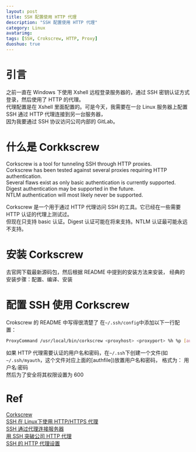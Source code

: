```yaml
---
layout: post
title: SSH 配置使用 HTTP 代理
description: "SSH 配置使用 HTTP 代理"
category: Linux
avatarimg:
tags: [SSH, Crokscrew, HTTP, Proxy]
duoshuo: true
---
```


# 引言

之前一直在 Windows 下使用 Xshell 远程登录服务器的，通过 SSH 密钥认证方式登录，然后使用了 HTTP 的代理。  
代理配置是在 Xshell 里面配置的。可是今天，我需要在一台 Linux 服务器上配置 SSH 通过 HTTP 代理连接到另一台服务器，  
因为我要通过 SSH 协议访问公司内部的 GitLab。


# 什么是 Corkkscrew

> 
Corkscrew is a tool for tunneling SSH through HTTP proxies.  
Corkscrew has been tested against several proxies requiring HTTP authentication.  
Several flaws exist as only basic authentication is currently supported.   
Digest authentication may be supported in the future.  
NTLM authentication will most likely never be supported. 

Corkscrew 是一个用于通过 HTTP 代理访问 SSH 的工具。它已经在一些需要 HTTP 认证的代理上测试过。  
但现在只支持 basic 认证。Digest 认证可能在将来支持。NTLM 认证最可能永远不支持。

# 安装 Corkscrew

去官网下载最新源码包，然后根据 README 中提到的安装方法来安装，
经典的安装步骤：配置、编译、安装

# 配置 SSH 使用 Corkscrew

Crokscrew 的 README 中写得很清楚了
在`~/.ssh/config`中添加以下一行配置：

```bash
ProxyCommand /usr/local/bin/corkscrew <proxyhost> <proxyport> %h %p [authfile]
```    

如果 HTTP 代理需要认证的用户名和密码，在`~/.ssh`下创建一个文件(如`~/.ssh/myauth`，这个文件对应上面的[authfile])放置用户名和密码，
格式为： 用户名:密码  
然后为了安全将其权限设置为 600

# Ref
[Corkscrew](http://agroman.net/corkscrew/)  
[SSH 在 Linux下使用 HTTP/HTTPS 代理](http://duffqiu.github.io/blog/2015/02/26/ssh-proxy-in-linux/)  
[SSH 通过代理连接服务器](https://www.52os.net/articles/ssh-over-proxies.html)  
[用 SSH 突破公司 HTTP 代理](http://wp.fungo.me/linux/tunneling-ssh-over-http-proxy.html)  
[SSH 的 HTTP 代理设置](https://cxwangyi.wordpress.com/2011/07/04/ssh%E7%9A%84http%E4%BB%A3%E7%90%86%E8%AE%BE%E7%BD%AE/)  




